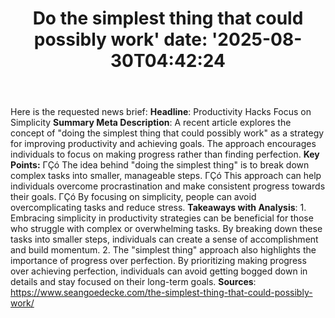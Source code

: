 ﻿---
title: "Do the simplest thing that could possibly work'
date: '2025-08-30T04:42:24"
category: "Markets"
summary: ""
slug: "do the simplest thing that could possibly work"
source_urls:
  - "https://www.seangoedecke.com/the-simplest-thing-that-could-possibly-work/"
seo:
  title: "Do the simplest thing that could possibly work | Hash n Hedge'
  description: '"
  keywords: ["news", "markets", "brief"]
---
Here is the requested news brief:  **Headline**: Productivity Hacks Focus on Simplicity  **Summary Meta Description**: A recent article explores the concept of "doing the simplest thing that could possibly work" as a strategy for improving productivity and achieving goals. The approach encourages individuals to focus on making progress rather than finding perfection.  **Key Points:**  ΓÇó The idea behind "doing the simplest thing" is to break down complex tasks into smaller, manageable steps. ΓÇó This approach can help individuals overcome procrastination and make consistent progress towards their goals. ΓÇó By focusing on simplicity, people can avoid overcomplicating tasks and reduce stress.  **Takeaways with Analysis**:  1. Embracing simplicity in productivity strategies can be beneficial for those who struggle with complex or overwhelming tasks. By breaking down these tasks into smaller steps, individuals can create a sense of accomplishment and build momentum. 2. The "simplest thing" approach also highlights the importance of progress over perfection. By prioritizing making progress over achieving perfection, individuals can avoid getting bogged down in details and stay focused on their long-term goals.  **Sources**:  https://www.seangoedecke.com/the-simplest-thing-that-could-possibly-work/ 
